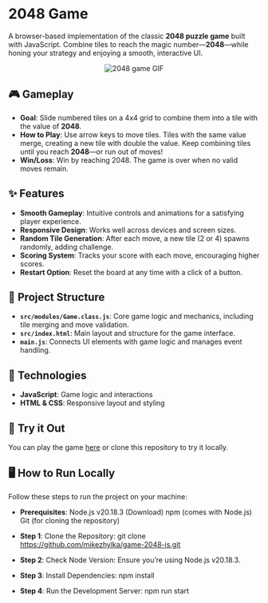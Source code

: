 # 2048 Game

A browser-based implementation of the classic **2048 puzzle game** built with JavaScript. Combine tiles to reach the magic number—**2048**—while honing your strategy and enjoying a smooth, interactive UI.

<p align="center">
  <img src="https://github.com/user-attachments/assets/b8e39547-8e94-4bee-9b85-1c31cd250c1e" alt="2048 game GIF" />
</p>

## 🎮 Gameplay

- **Goal**: Slide numbered tiles on a 4x4 grid to combine them into a tile with the value of **2048**.
- **How to Play**: Use arrow keys to move tiles. Tiles with the same value merge, creating a new tile with double the value. Keep combining tiles until you reach **2048**—or run out of moves!
- **Win/Loss**: Win by reaching 2048. The game is over when no valid moves remain.

## ✨ Features

- **Smooth Gameplay**: Intuitive controls and animations for a satisfying player experience.
- **Responsive Design**: Works well across devices and screen sizes.
- **Random Tile Generation**: After each move, a new tile (2 or 4) spawns randomly, adding challenge.
- **Scoring System**: Tracks your score with each move, encouraging higher scores.
- **Restart Option**: Reset the board at any time with a click of a button.

## 📂 Project Structure

- **`src/modules/Game.class.js`**: Core game logic and mechanics, including tile merging and move validation.
- **`src/index.html`**: Main layout and structure for the game interface.
- **`main.js`**: Connects UI elements with game logic and manages event handling.

## 🚀 Technologies

- **JavaScript**: Game logic and interactions
- **HTML & CSS**: Responsive layout and styling

## 🧩 Try it Out

You can play the game [here](https://mikezhylka.github.io/game-2048-js) or clone this repository to try it locally.

## 🖥️ How to Run Locally

Follow these steps to run the project on your machine:

- **Prerequisites**: Node.js v20.18.3 (Download) npm (comes with Node.js) Git (for cloning the repository)

- **Step 1**: Clone the Repository: git clone https://github.com/mikezhylka/game-2048-js.git

- **Step 2**: Check Node Version: Ensure you’re using Node.js v20.18.3.

- **Step 3**: Install Dependencies: npm install

- **Step 4**: Run the Development Server: npm run start

